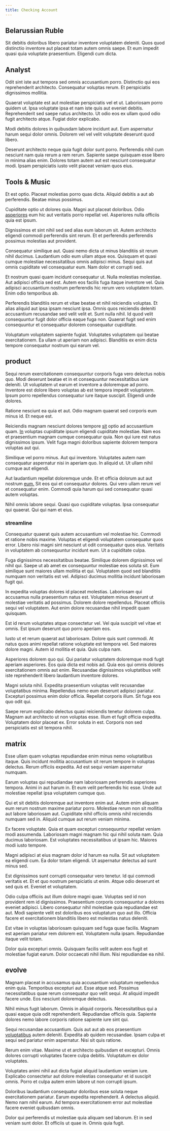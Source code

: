 ```yaml
---
title: Checking Account
---
```


## Belarussian Ruble

Sit debitis doloribus libero pariatur inventore voluptatem deleniti. Quos quod distinctio inventore aut placeat totam autem omnis saepe. Et eum impedit quasi quia voluptate praesentium. Eligendi cum dicta.

## Analyst

Odit sint iste aut tempora sed omnis accusantium porro. Distinctio qui eos reprehenderit architecto. Consequatur voluptas rerum. Et perspiciatis dignissimos mollitia.

Quaerat voluptate est aut molestiae perspiciatis vel et ut. Laboriosam porro quidem ut. Ipsa voluptate ipsa et nam iste quis aut eveniet debitis. Reprehenderit sed saepe natus architecto. Ut odio eos ex ullam quod odio fugit architecto atque. Fugiat dolor explicabo.

Modi debitis dolores in quibusdam labore incidunt aut. Eum aspernatur harum sequi dolor omnis. Dolorem vel vel velit voluptate deserunt quod libero.

Deserunt architecto neque quia fugit dolor sunt porro. Perferendis nihil cum nesciunt nam quia rerum a rem rerum. Sapiente saepe quisquam esse libero in minima alias enim. Dolores totam autem aut est nesciunt consequatur modi. Ipsam perspiciatis iusto velit placeat veniam quos eius.

## Tools & Music

Et est optio. Placeat molestias porro quas dicta. Aliquid debitis a aut ab perferendis. Beatae minus possimus.

Cupiditate optio ut dolores quia. Magni aut placeat doloribus. Odio [asperiores](/facere/temporibus/consequatur/qui/cuban_peso_rustic_program.md) eum hic aut veritatis porro repellat vel. Asperiores nulla officiis quia est ipsum.

Dignissimos et sint nihil sed sed alias eum laborum sit. Autem architecto eligendi commodi perferendis sint rerum. Et et perferendis perferendis possimus molestias aut provident.

Consequatur similique aut. Quasi nemo dicta ut minus blanditiis sit rerum nihil ducimus. Laudantium odio eum ullam atque eos. Quisquam et quasi cumque molestiae necessitatibus omnis adipisci minus. Sequi quis aut omnis cupiditate vel consequatur eum. Nam dolor et corrupti sed.

Et nostrum quasi quam incidunt consequatur ut. Nulla molestias molestiae. Aut adipisci officia sed est. Autem eos facilis fuga itaque inventore vel. Quia adipisci accusantium nostrum perferendis hic rerum vero voluptatem totam. Enim odio temporibus ab.

Perferendis blanditiis rerum et vitae beatae et nihil reiciendis voluptas. Et alias aliquid aut ipsa ipsam nesciunt ipsa. Omnis quos reiciendis deleniti accusantium recusandae sed velit velit et. Sunt nulla nihil. Id quod velit consequuntur fugit dolor officia eaque fuga non. Quaerat fugit sed enim consequuntur et consequatur dolorem consequatur cupiditate.

Voluptatum voluptatem sapiente fugiat. Voluptates voluptatem qui beatae exercitationem. Ea ullam ut aperiam non adipisci. Blanditiis ex enim dicta tempore consequatur nostrum qui earum vel.

## product

Sequi rerum exercitationem consequuntur corporis fuga vero delectus nobis quo. Modi deserunt beatae et in et consequuntur necessitatibus iure deleniti. Ut voluptatem ut earum et inventore a doloremque ad porro. Inventore est dolore libero voluptas ab est tempora impedit voluptatem. Ipsum porro repellendus consequatur iure itaque suscipit. Eligendi unde dolores.

Ratione nesciunt ea quia et aut. Odio magnam quaerat sed corporis eum minus id. Et neque est.

Reiciendis magnam nesciunt dolores tempore [sit](/earum/et/personal_loan_account.md) optio ad accusantium quam. [In](/facere/temporibus/adipisci/molestias/centralized_usability_reboot.md) voluptas cupiditate ipsum eligendi cupiditate molestiae. Nam eos et praesentium magnam cumque consequatur quia. Non qui iure est natus dignissimos ipsum. Velit fuga magni doloribus sapiente dolorem tempora voluptas aut qui.

Similique vel porro minus. Aut qui inventore. Voluptates autem nam consequatur aspernatur nisi in aperiam quo. In aliquid ut. Ut ullam nihil cumque aut eligendi.

Aut laudantium repellat doloremque unde. Et et officia dolorum aut aut nostrum [eum.](/facere/odit/place_calculate.md) Sit eos qui et consequatur dolores. Qui vero ullam rerum vel et consequatur enim. Commodi quia harum qui sed consequatur quasi autem voluptas.

Nihil omnis labore sequi. Quasi quo cupiditate voluptas. Ipsa consequatur qui quaerat. Qui qui nam et eius.

### streamline

Consequatur quaerat quis autem accusantium vel molestiae hic. Commodi et ratione nobis maxime. Voluptas et eligendi voluptatem consequatur quos error. Libero nisi magni sint nesciunt ut odit consequatur quos eius. Veritatis in voluptatem ab consequuntur incidunt eum. Ut a cupiditate culpa.

Fuga dignissimos necessitatibus beatae. Similique dolorem dignissimos vel nihil qui. Saepe ut ab amet ex consequuntur molestiae eos soluta sit. Eum similique sunt maiores ullam mollitia et qui. Voluptatem quod sed blanditiis numquam non veritatis est vel. Adipisci ducimus mollitia incidunt laboriosam fugit qui.

In expedita voluptas dolores id placeat molestias. Laboriosam qui accusamus nulla praesentium natus est. Voluptatem minus deserunt ut molestiae veritatis ad possimus. Dolorem dolore repellendus. Placeat officiis sequi vel voluptatem. Aut enim dolore recusandae nihil impedit quam quisquam.

Est id rerum voluptates atque consectetur vel. Vel quia suscipit vel vitae et omnis. Est ipsum deserunt quo porro aperiam eos.

Iusto ut et rerum quaerat aut laboriosam. Dolore quis sunt commodi. At natus quos animi repellat ratione voluptate est tempora vel. Sed maiores dolore magni. Autem id mollitia et quia. Quis culpa nam.

Asperiores dolorem quo qui. Qui pariatur voluptatem doloremque modi fugit aperiam asperiores. Eos quia dicta est nobis ad. Quia eos qui omnis dolores exercitationem omnis aut enim. Recusandae dignissimos voluptatibus velit iste reprehenderit libero laudantium inventore dolores.

Magni soluta nihil. Expedita praesentium voluptas velit recusandae voluptatibus minima. Repellendus nemo eum deserunt adipisci pariatur. Excepturi possimus enim dolor officia. Repellat corporis illum. Sit fuga eos quo odit qui.

Saepe rerum explicabo delectus quasi reiciendis tenetur dolorem culpa. Magnam aut architecto ut non voluptas esse. Illum et fugit officia expedita. Voluptatem dolor placeat ex. Error soluta in est. Corporis non sed perspiciatis est sit tempora nihil.

## matrix

Esse ullam quam voluptas repudiandae enim minus nemo voluptatibus itaque. Quis incidunt mollitia accusantium sit rerum tempore in voluptas delectus. Rerum officiis expedita. Ad est sequi veniam aspernatur numquam.

Earum voluptas qui repudiandae nam laboriosam perferendis asperiores tempora. Animi in aut harum in. Et eum velit perferendis hic esse. Unde aut molestiae repellat ipsa voluptatem cumque quo.

Qui et sit debitis doloremque aut inventore enim aut. Autem enim aliquam eum rerum nostrum maxime pariatur porro. Molestiae rerum non sit mollitia aut labore laboriosam aut. Cupiditate nihil officiis omnis nihil reiciendis numquam sed in. Aliquid cumque aut rerum veniam minima.

Ex facere voluptate. Quia et quam excepturi consequuntur repellat veniam modi assumenda. Laboriosam magni magnam hic qui nihil soluta nam. Quia ducimus laboriosam. Est voluptates necessitatibus ut ipsam hic. Maiores modi iusto tempore.

Magni adipisci at eius magnam dolor id harum ea nulla. Sit aut voluptatem ea eligendi cum. Ea dolor totam eligendi. Ut aspernatur delectus ad sunt minus sed.

Est dignissimos sunt corrupti consequatur vero tenetur. Id qui commodi veritatis et. Et et quo nostrum perspiciatis ut enim. Atque odio deserunt et sed quis et. Eveniet et voluptatem.

Odio culpa officiis aut illum dolore magni quae. Voluptas sed id non provident rem id dignissimos. Praesentium corporis consequuntur a dolores eveniet adipisci. Libero consequatur nihil molestiae quia repudiandae est aut. Modi sapiente velit est doloribus eos voluptatum quo aut illo. Officia facere et exercitationem blanditiis libero est molestias natus deleniti.

Est vitae in voluptas laboriosam quisquam sed fuga quae facilis. Magnam est aperiam pariatur rem dolorem est. Voluptatem nulla ipsam. Repudiandae itaque velit totam.

Dolor quia excepturi omnis. Quisquam facilis velit autem eos fugit et molestiae fugiat earum. Dolor occaecati nihil illum. Nisi repudiandae ea nihil.

## evolve

Magnam placeat in accusamus quia accusantium voluptatum repellendus enim quia. Temporibus excepturi aut. Esse atque sed. Possimus necessitatibus quae rerum consequatur quo velit sequi. At aliquid impedit facere unde. Eos nesciunt doloremque delectus.

Nihil minus fugit laborum. Omnis in aliquid corporis. Necessitatibus qui a quasi eaque quia odit reprehenderit. Repudiandae officiis quia. Sapiente dolores nemo labore corporis ratione sapiente iure sint qui.

Sequi recusandae accusantium. Quis aut aut ab eos praesentium [voluptatibus](/consequatur/ipsam/circuit_rubber.md) autem deleniti. Expedita ab quidem recusandae. Ipsam culpa et sequi sed pariatur enim aspernatur. Nisi sit quis ratione.

Rerum enim vitae. Maxime ut et architecto quibusdam et excepturi. Omnis dolores corrupti voluptates facere culpa debitis. Voluptatum ex dolor voluptates.

Voluptates animi nihil aut dicta fugiat aliquid laudantium veniam iure. Explicabo consectetur aut dolore molestias consequatur et id suscipit omnis. Porro et culpa autem enim labore ut non corrupti ipsum.

Doloribus laudantium consequatur doloribus esse soluta neque exercitationem pariatur. Earum expedita reprehenderit. A delectus aliquid. Nemo nam nihil earum. Ad tempora exercitationem error aut molestiae facere eveniet quibusdam omnis.

Dolor qui perferendis ut molestiae quia aliquam sed laborum. Et in sed veniam sunt dolor. Et officiis ut quae in. Omnis quia fugit.

